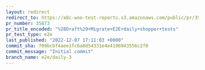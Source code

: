 ```yaml
---
layout: redirect
redirect_to: https://a8c-woo-test-reports.s3.amazonaws.com/public/pr/35873/e2e/index.html
pr_number: 35873
pr_title_encoded: "%28Draft%29+Migrate+E2E+daily+shopper+tests"
pr_test_type: e2e
last_published: "2022-12-07 17:11:03 +0000"
commit_sha: 709bcbf4aee1fc6a8d54331e4e4196943556c2f0
commit_message: "Initial commit"
branch_name: e2e/daily-3
---
```

